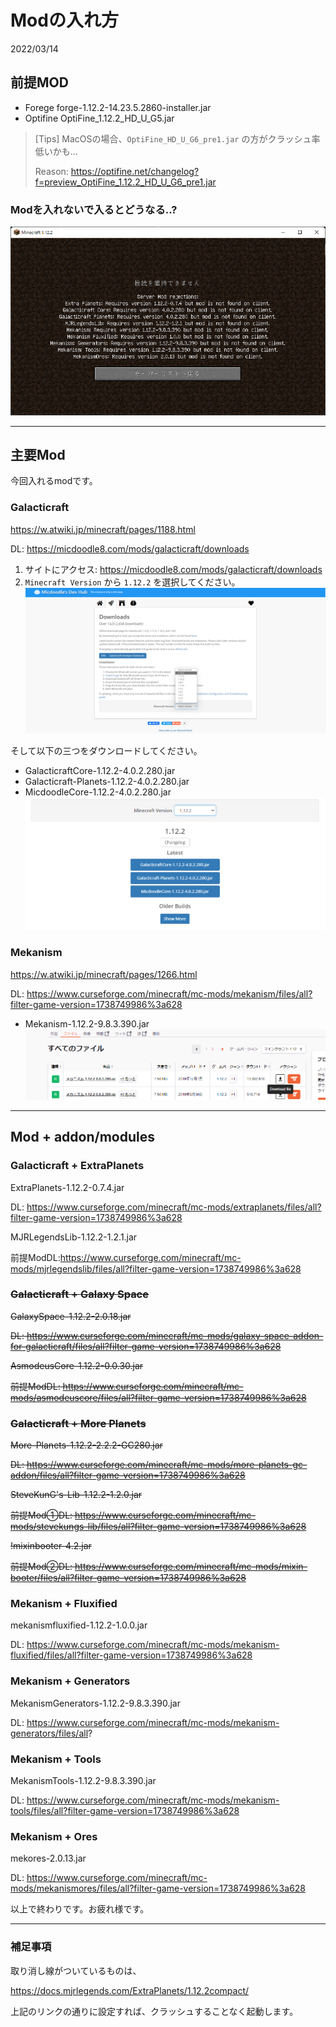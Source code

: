 # Modの入れ方
2022/03/14

## 前提MOD
- Forege forge-1.12.2-14.23.5.2860-installer.jar
- Optifine OptiFine_1.12.2_HD_U_G5.jar

> [Tips] MacOSの場合、`OptiFine_HD_U_G6_pre1.jar` の方がクラッシュ率低いかも...
>
> Reason: https://optifine.net/changelog?f=preview_OptiFine_1.12.2_HD_U_G6_pre1.jar

### Modを入れないで入るとどうなる..?
![](./no-mod-server-join.png)

---

## 主要Mod
今回入れるmodです。

### Galacticraft
https://w.atwiki.jp/minecraft/pages/1188.html

DL: https://micdoodle8.com/mods/galacticraft/downloads

1. サイトにアクセス: https://micdoodle8.com/mods/galacticraft/downloads
1. `Minecraft Version` から `1.12.2` を選択してください。
![](./micdoodle8-download-1.png)

そして以下の三つをダウンロードしてください。
- GalacticraftCore-1.12.2-4.0.2.280.jar
- Galacticraft-Planets-1.12.2-4.0.2.280.jar
- MicdoodleCore-1.12.2-4.0.2.280.jar
![](./micdoodle8-download-2.png)

### Mekanism
https://w.atwiki.jp/minecraft/pages/1266.html

DL: https://www.curseforge.com/minecraft/mc-mods/mekanism/files/all?filter-game-version=1738749986%3a628

- Mekanism-1.12.2-9.8.3.390.jar
![](mekanism.png)

---

## Mod + addon/modules

### Galacticraft + ExtraPlanets
ExtraPlanets-1.12.2-0.7.4.jar

DL: https://www.curseforge.com/minecraft/mc-mods/extraplanets/files/all?filter-game-version=1738749986%3a628

MJRLegendsLib-1.12.2-1.2.1.jar

前提ModDL:https://www.curseforge.com/minecraft/mc-mods/mjrlegendslib/files/all?filter-game-version=1738749986%3a628

### ~~Galacticraft + Galaxy Space~~
<s>
GalaxySpace-1.12.2-2.0.18.jar

DL: https://www.curseforge.com/minecraft/mc-mods/galaxy-space-addon-for-galacticraft/files/all?filter-game-version=1738749986%3a628

AsmodeusCore-1.12.2-0.0.30.jar

前提ModDL: https://www.curseforge.com/minecraft/mc-mods/asmodeuscore/files/all?filter-game-version=1738749986%3a628
</s>

###  ~~Galacticraft + More Planets~~
<s>More-Planets-1.12.2-2.2.2-GC280.jar

DL: https://www.curseforge.com/minecraft/mc-mods/more-planets-gc-addon/files/all?filter-game-version=1738749986%3a628

SteveKunG's-Lib-1.12.2-1.2.0.jar

前提Mod①DL: https://www.curseforge.com/minecraft/mc-mods/stevekungs-lib/files/all?filter-game-version=1738749986%3a628

!mixinbooter-4.2.jar

前提Mod②DL: https://www.curseforge.com/minecraft/mc-mods/mixin-booter/files/all?filter-game-version=1738749986%3a628
</s>

### Mekanism + Fluxified
mekanismfluxified-1.12.2-1.0.0.jar

DL: https://www.curseforge.com/minecraft/mc-mods/mekanism-fluxified/files/all?filter-game-version=1738749986%3a628

### Mekanism + Generators
MekanismGenerators-1.12.2-9.8.3.390.jar

DL: https://www.curseforge.com/minecraft/mc-mods/mekanism-generators/files/all?

### Mekanism + Tools
MekanismTools-1.12.2-9.8.3.390.jar

DL: https://www.curseforge.com/minecraft/mc-mods/mekanism-tools/files/all?filter-game-version=1738749986%3a628

### Mekanism + Ores
mekores-2.0.13.jar

DL: https://www.curseforge.com/minecraft/mc-mods/mekanismores/files/all?filter-game-version=1738749986%3a628


以上で終わりです。お疲れ様です。

---

### 補足事項
取り消し線がついているものは、

https://docs.mjrlegends.com/ExtraPlanets/1.12.2compact/ 

上記のリンクの通りに設定すれば、クラッシュすることなく起動します。
